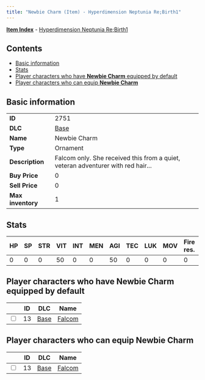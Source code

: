 ```yaml
---
title: "Newbie Charm (Item) - Hyperdimension Neptunia Re;Birth1"
---
```


[**Item Index**](/neptunia/rb1/item/index.html) - [Hyperdimension Neptunia Re;Birth1](/neptunia/rb1)

## Contents

- [Basic information](#basic-information)
- [Stats](#stats)
- [Player characters who have **Newbie Charm** equipped by default](#player-characters-who-have-newbie-charm-equipped-by-default)
- [Player characters who can equip **Newbie Charm**](#player-characters-who-can-equip-newbie-charm)

## Basic information

|   |   |
| -- | -- |
| **ID** | 2751 |
| **DLC** | [Base](/neptunia/rb1/dlc/1-base.html) |
| **Name** | Newbie Charm |
| **Type** | Ornament |
| **Description** | Falcom only. She received this from a quiet, veteran adventurer with red hair... |
| **Buy Price** | 0 |
| **Sell Price** | 0 |
| **Max inventory** | 1 |


## Stats

| HP | SP | STR | VIT | INT | MEN | AGI | TEC | LUK | MOV | Fire res. | Ice res. | Wind res. | Lightning res. |
| -- | -- | --- | --- | --- | --- | --- | --- | --- | --- | --------- | -------- | --------- | -------------- |
| 0 | 0 | 0 | 50 | 0 | 0 | 50 | 0 | 0 | 0 | 0 | 0 | 0 | 0 |


## Player characters who have **Newbie Charm** equipped by default

|    | ID | DLC | Name |
| -- | -- | --- | ---- |
| <input type="checkbox" id="rb1-player-1-13" class="trackbox" /> | 13 | [Base](/neptunia/rb1/dlc/1-base.html) | [Falcom](/neptunia/rb1/player/1-13-falcom.html) |


## Player characters who can equip **Newbie Charm**

|    | ID | DLC | Name |
| -- | -- | --- | ---- |
| <input type="checkbox" id="rb1-player-1-13" class="trackbox" /> | 13 | [Base](/neptunia/rb1/dlc/1-base.html) | [Falcom](/neptunia/rb1/player/1-13-falcom.html) |
